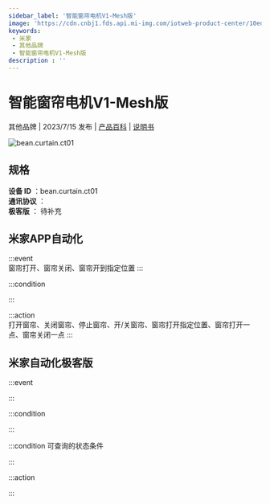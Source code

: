 ```yaml
---
sidebar_label: '智能窗帘电机V1-Mesh版'
image: 'https://cdn.cnbj1.fds.api.mi-img.com/iotweb-product-center/10edd974348d5e377ddcdde3ab4265c4_1688179070434.png?GalaxyAccessKeyId=AKVGLQWBOVIRQ3XLEW&Expires=9223372036854775807&Signature=t3nuRQCVFsKZJKFivtNFDdnpO5I='
keywords: 
 - 米家
 - 其他品牌
 - 智能窗帘电机V1-Mesh版
description : ''
---
```

# 智能窗帘电机V1-Mesh版

其他品牌 | 2023/7/15 发布 | [产品百科](https://home.mi.com/webapp/content/baike/product/index.html?model=bean.curtain.ct01/) | [说明书](https://home.mi.com/views/introduction.html?model=bean.curtain.ct01&region=cn)

![bean.curtain.ct01](https://cdn.cnbj1.fds.api.mi-img.com/iotweb-product-center/10edd974348d5e377ddcdde3ab4265c4_1688179070434.png?GalaxyAccessKeyId=AKVGLQWBOVIRQ3XLEW&Expires=9223372036854775807&Signature=t3nuRQCVFsKZJKFivtNFDdnpO5I=)

## 规格  
> 
**设备 ID** ：bean.curtain.ct01  
**通讯协议** ：  
**极客版**  ： 待补充 


## 米家APP自动化  

:::event  
窗帘打开、窗帘关闭、窗帘开到指定位置
:::

:::condition  

:::

:::action   
打开窗帘、关闭窗帘、停止窗帘、开/关窗帘、窗帘打开指定位置、窗帘打开一点、窗帘关闭一点
:::

## 米家自动化极客版  

:::event  

:::

:::condition  

:::

:::condition 可查询的状态条件  

:::

:::action  

:::

        
